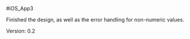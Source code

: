 #iOS_App3

Finished the design, as well as the error handling for non-numeric values.

Version: 0.2
